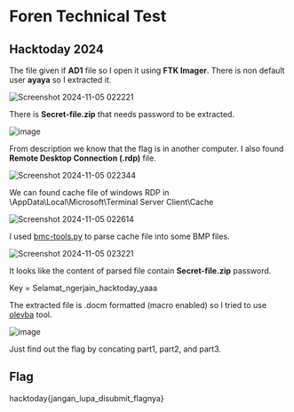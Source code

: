 # Foren Technical Test
## Hacktoday 2024

The file given if **AD1** file so I open it using **FTK Imager**. There is non default user **ayaya** so I extracted it.

![Screenshot 2024-11-05 022221](https://github.com/user-attachments/assets/ffbd4d40-dbe4-41d7-878e-ca2461de65a9)

There is **Secret-file.zip** that needs password to be extracted.

![image](https://github.com/user-attachments/assets/0eeedf84-9403-4929-bd8a-48b54d2e5874)

From description we know that the flag is in another computer. I also found **Remote Desktop Connection (.rdp)** file.

![Screenshot 2024-11-05 022344](https://github.com/user-attachments/assets/27f55f7f-f5e2-40ff-ae60-10b9290f5532)

We can found cache file of windows RDP in \AppData\Local\Microsoft\Terminal Server Client\Cache

![Screenshot 2024-11-05 022614](https://github.com/user-attachments/assets/3038bc6b-84b5-4326-b34d-a79f39162ad5)

I used [bmc-tools.py](https://github.com/ANSSI-FR/bmc-tools) to parse cache file into some BMP files.

![Screenshot 2024-11-05 023221](https://github.com/user-attachments/assets/df41bc4f-ef43-448c-8fc5-d8cafd8e9afa)

It looks like the content of parsed file contain **Secret-file.zip** password.

Key = Selamat_ngerjain_hacktoday_yaaa

The extracted file is .docm formatted (macro enabled) so I tried to use [olevba](https://github.com/decalage2/oletools) tool.

![image](https://github.com/user-attachments/assets/8dcbf375-f333-4a0d-b487-be8141dbd575)

Just find out the flag by concating part1, part2, and part3.

## Flag
hacktoday{jangan_lupa_disubmit_flagnya}

